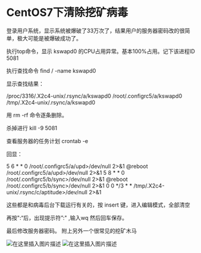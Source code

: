 # CentOS7下清除挖矿病毒
登录用户系统，显示系统被爆破了33万次了，结果用户的服务器密码改的很简单，极大可能是被爆破成功了。

执行top命令，显示 kswapd0 的CPU占用异常。基本100%占用。记下该进程ID 5081

执行查找命令 find / -name kswapd0

显示查找结果：

/proc/3316/.X2c4-unix/.rsync/a/kswapd0
/root/.configrc5/a/kswapd0
/tmp/.X2c4-unix/.rsync/a/kswapd0

用 rm -rf 命令逐条删除。

杀掉进行 kill -9 5081

查看服务器的任务计划 crontab -e

回显：

5 6 * * 0 /root/.configrc5/a/upd>/dev/null 2>&1
@reboot /root/.configrc5/a/upd>/dev/null 2>&1
5 8 * * 0 /root/.configrc5/b/sync>/dev/null 2>&1
@reboot /root/.configrc5/b/sync>/dev/null 2>&1
0 0 */3 * * /tmp/.X2c4-unix/.rsync/c/aptitude>/dev/null 2>&1

这些都是和病毒后台下载运行有关的，按 insert 键，进入编辑模式，全部清空

再按":“后，出现提示符”:" ,输入wq 然后回车保存。

最后修改服务器密码。
附上另外一个很常见的挖矿木马

![在这里插入图片描述](https://images.weserv.nl/?url=https://img-blog.csdnimg.cn/direct/c7b9d8b27a784e5b9aca35d32f99d515.png)
![在这里插入图片描述](https://images.weserv.nl/?url=https://img-blog.csdnimg.cn/direct/5234e995ac8b44898926424e805f8e13.png)